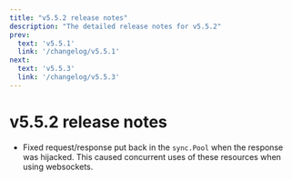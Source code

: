 ```yaml
---
title: "v5.5.2 release notes"
description: "The detailed release notes for v5.5.2"
prev:
  text: 'v5.5.1'
  link: '/changelog/v5.5.1'
next:
  text: 'v5.5.3'
  link: '/changelog/v5.5.3'
---
```


# v5.5.2 release notes

- Fixed request/response put back in the `sync.Pool` when the response was hijacked. This caused concurrent uses of these resources when using websockets.